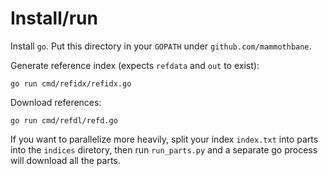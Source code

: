# Install/run
Install `go`. Put this directory in your `GOPATH` under `github.com/mammothbane`.

Generate reference index (expects `refdata` and `out` to exist):
```shell
go run cmd/refidx/refidx.go
```

Download references:
```shell
go run cmd/refdl/refd.go
```

If you want to parallelize more heavily, split your index `index.txt` into parts into the `indices` diretory, then run
`run_parts.py` and a separate go process will download all the parts.
